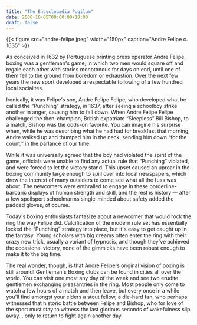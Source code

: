 ```yaml
---
title: "The Encyclopædia Pugilum"
date: 2006-10-05T00:00:00+10:00
draft: false
---
```


{{< figure src="andre-felipe.jpeg" width="150px" caption="Andre Felipe c. 1635" >}}

As conceived in 1632 by Portuguese printing press operator Andre Felipe, boxing was a gentleman's game, in which two men would square off and regale each other with stories monotonous for days on end, until one of them fell to the ground from boredom or exhaustion. Over the next few years the new sport developed a respectable following of a few hundred local socialites.

Ironically, it was Felipe's son, Andre Felipe Felipe, who developed what he called the “Punching” strategy, in 1637, after seeing a schoolboy strike another in anger, causing him to fall down. When Andre Felipe Felipe challenged the then-champion, British expatriate “Sleepless” Bill Bishop, to a match, Bishop was the odds-on favorite. You can imagine his surprise when, while he was describing what he had had for breakfast that morning, Andre walked up and thumped him in the neck, sending him down “for the count,” in the parlance of our time.

While it was universally agreed that the boy had violated the spirit of the game, officials were unable to find any actual rule that “Punching” violated, and were forced to let the victory stand. This upset caused an uproar in the boxing community large enough to spill over into local newspapers, which drew the interest of many outsiders to come see what all the fuss was about. The newcomers were enthralled to engage in these borderline-barbaric displays of human strength and skill, and the rest is history — after a few spoilsport schoolmarms single-minded about safety added the padded gloves, of course.

Today's boxing enthusiasts fantasize about a newcomer that would rock the ring the way Felipe did. Calcification of the modern rule set has essentially locked the “Punching” strategy into place, but it's easy to get caught up in the fantasy. Young scholars with big dreams often enter the ring with their crazy new trick, usually a variant of hypnosis, and though they've achieved the occasional victory, none of the gimmicks have been robust enough to make it to the big time.

The real wonder, though, is that Andre Felipe's original vision of boxing is still around! Gentleman's Boxing clubs can be found in cities all over the world. You can visit one most any day of the week and see two erudite gentlemen exchanging pleasantries in the ring. Most people only come to watch a few hours of a match and then leave, but every once in a while you'll find amongst your elders a stout fellow, a die-hard fan, who perhaps witnessed that historic battle between Felipe and Bishop, who for love of the sport must stay to witness the last glorious seconds of wakefulness slip away... only to return to fight again another day.


